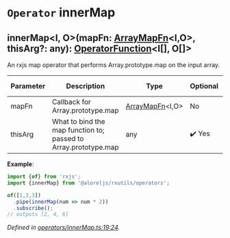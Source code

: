 # `Operator` innerMap

## innerMap\<I, O>(mapFn: [ArrayMapFn](https://github.com/Alorel/rxutils/blob/5d6fec1/src/types/ArrayMapFn.ts#L2)\<I,O>, thisArg?: any): [OperatorFunction](https://rxjs.dev/api/index/interface/OperatorFunction)\<I[], O[]>

An rxjs map operator that performs Array.prototype.map on the input array.

| **Parameter** | **Description** | **Type** | **Optional** | **Default value** |
|---------------|-----------------|----------|--------------|-------------------|
| mapFn | Callback for Array.prototype.map | [ArrayMapFn](https://github.com/Alorel/rxutils/blob/5d6fec1/src/types/ArrayMapFn.ts#L2)\<I,O> | No |  |
| thisArg | What to bind the map function to; passed to Array.prototype.map | any | :heavy_check_mark: Yes |  |

**Example**:
```typescript
import {of} from 'rxjs';
import {innerMap} from '@aloreljs/rxutils/operators';

of([1,2,3])
  .pipe(innerMap(num => num * 2))
  .subscribe();
// outputs [2, 4, 6]
```

*Defined in [operators/innerMap.ts:19:24](https://github.com/Alorel/rxutils/blob/5d6fec1/src/operators/innerMap.ts#L19).*